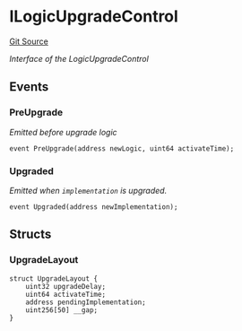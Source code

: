 # ILogicUpgradeControl
[Git Source](https://github.com/TrueWallet/contracts/blob/b38849a85d65fd71e42df8fc5190581d11c83fec/src/interfaces/ILogicUpgradeControl.sol)

*Interface of the LogicUpgradeControl*


## Events
### PreUpgrade
*Emitted before upgrade logic*


```solidity
event PreUpgrade(address newLogic, uint64 activateTime);
```

### Upgraded
*Emitted when `implementation` is upgraded.*


```solidity
event Upgraded(address newImplementation);
```

## Structs
### UpgradeLayout

```solidity
struct UpgradeLayout {
    uint32 upgradeDelay;
    uint64 activateTime;
    address pendingImplementation;
    uint256[50] __gap;
}
```

